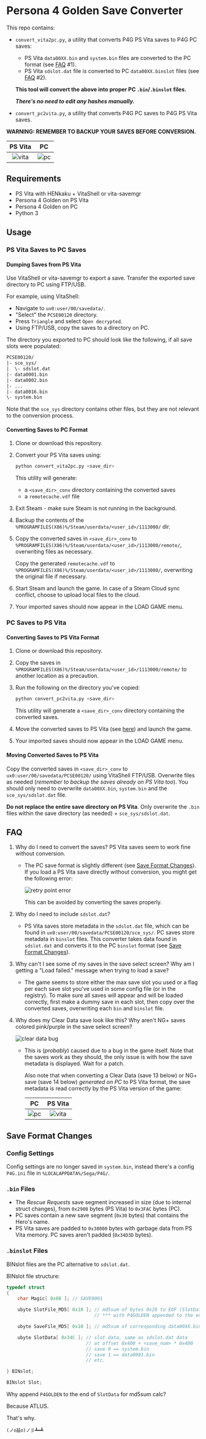
# Persona 4 Golden Save Converter

This repo contains:

- `convert_vita2pc.py`, a utility that converts P4G PS Vita saves to P4G PC saves:

  - PS Vita `data00XX.bin` and `system.bin` files are converted to the PC format (see [FAQ](#faq) #1).
  - PS Vita `sdslot.dat` file is converted to PC `data00XX.binslot` files (see [FAQ](#faq) #2).

  **This tool will convert the above into proper PC `.bin`/`.binslot` files.**

  **_There's no need to edit any hashes manually._**

- `convert_pc2vita.py`, a utility that converts P4G PC saves to P4G PS Vita saves.

**WARNING: REMEMBER TO BACKUP YOUR SAVES BEFORE CONVERSION.**

| PS Vita                       | PC                        |
| :---------------------------: | :-----------------------: |
| ![vita](img/preview_vita.png) | ![pc](img/preview_pc.png) |

## Requirements

- PS Vita with HENkaku + VitaShell or vita-savemgr
- Persona 4 Golden on PS Vita
- Persona 4 Golden on PC
- Python 3

## Usage

### PS Vita Saves to PC Saves

#### Dumping Saves from PS Vita

Use VitaShell or vita-savemgr to export a save. Transfer the exported save directory to PC using FTP/USB.

For example, using VitaShell:

- Navigate to `ux0:user/00/savedata/`.
- "Select" the `PCSE00120` directory.
- Press `Triangle` and select `Open decrypted`.
- Using FTP/USB, copy the saves to a directory on PC.

The directory you exported to PC should look like the following, if all save slots were populated:

```txt
PCSE00120/
|- sce_sys/
|  \- sdslot.dat
|- data0001.bin
|- data0002.bin
|- ...
|- data0016.bin
\- system.bin
```

Note that the `sce_sys` directory contains other files, but they are not relevant to the conversion process.

#### Converting Saves to PC Format

1. Clone or download this repository.
2. Convert your PS Vita saves using:

   ```sh
   python convert_vita2pc.py <save_dir>
   ```

   This utility will generate:

   - a `<save_dir>_conv` directory containing the converted saves
   - a `remotecache.vdf` file

3. Exit Steam - make sure Steam is not running in the background.

4. Backup the contents of the `%PROGRAMFILES(X86)%/Steam/userdata/<user_id>/1113000/` dir.

5. Copy the converted saves in `<save_dir>_conv` to `%PROGRAMFILES(X86)%/Steam/userdata/<user_id>/1113000/remote/`, overwriting files as necessary.

   Copy the generated `remotecache.vdf` to `%PROGRAMFILES(X86)%/Steam/userdata/<user_id>/1113000/`, overwriting the original file if necessary.

6. Start Steam and launch the game. In case of a Steam Cloud sync conflict, choose to upload local files to the cloud.

7. Your imported saves should now appear in the LOAD GAME menu.

### PC Saves to PS Vita

#### Converting Saves to PS Vita Format

1. Clone or download this repository.

2. Copy the saves in `%PROGRAMFILES(X86)%/Steam/userdata/<user_id>/1113000/remote/` to another location as a precaution.

3. Run the following on the directory you've copied:

   ```sh
   python convert_pc2vita.py <save_dir>
   ```

   This utility will generate a `<save_dir>_conv` directory containing the converted saves.

4. Move the converted saves to PS Vita (see [here](#moving-converted-saves-to-ps-vita)) and launch the game.

5. Your imported saves should now appear in the LOAD GAME menu.

#### Moving Converted Saves to PS Vita

Copy the converted saves in `<save_dir>_conv` to `ux0:user/00/savedata/PCSE00120/` using VitaShell FTP/USB. Overwrite files as needed (_remember to backup the saves already on PS Vita too_). You should only need to overwrite `data00XX.bin`, `system.bin` and the `sce_sys/sdslot.dat` file.

**Do not replace the entire save directory on PS Vita**. Only overwrite the `.bin` files within the save directory (as needed) + `sce_sys/sdslot.dat`.

## FAQ

1. Why do I need to convert the saves? PS Vita saves seem to work fine without conversion.

    - The PC save format is slightly different (see [Save Format Changes](#save-format-changes)). If you load a PS Vita save directly without conversion, you might get the following error:

        ![retry point error](img/retry_point.png)

        This can be avoided by converting the saves properly.

2. Why do I need to include `sdslot.dat`?

    - PS Vita saves store metadata in the `sdslot.dat` file, which can be found in `ux0:user/00/savedata/PCSE00120/sce_sys/`. PC saves store metadata in `binslot` files. This converter takes data found in `sdslot.dat` and converts it to the PC `binslot` format (see [Save Format Changes](#save-format-changes)).

3. Why can't I see some of my saves in the save select screen? Why am I getting a "Load failed." message when trying to load a save?

    - The game seems to store either the max save slot you used or a flag per each save slot you've used in some config file (or in the registry). To make sure all saves will appear and will be loaded correctly, first make a dummy save in each slot, then copy over the converted saves, overwriting each `bin` and `binslot` file.

4. Why does my Clear Data save look like this? Why aren't NG+ saves colored pink/purple in the save select screen?

    ![clear data bug](img/clear_data.png)

    - This is (_probably_) caused due to a bug in the game itself. Note that the saves work as they should, the only issue is with how the save metadata is displayed. Wait for a patch.

        Also note that when converting a Clear Data (save 13 below) or NG+ save (save 14 below) _generated on PC_ to PS Vita format, the save metadata is read correctly by the PS Vita version of the game:

        | PC                      | PS Vita                     |
        | :---------------------: | :-------------------------: |
        | ![pc](img/clear_pc.png) | ![vita](img/clear_vita.png) |

## Save Format Changes

### Config Settings

Config settings are no longer saved in `system.bin`, instead there's a config `P4G.ini` file in `%LOCALAPPDATA%/Sega/P4G/`.

### `.bin` Files

- The *Rescue Requests* save segment increased in size (due to internal struct changes), from `0x2908` bytes (PS Vita) to `0x3FAC` bytes (PC).
- PC saves contain a new save segment (`0x30` bytes) that contains the Hero's name.
- PS Vita saves are padded to `0x38000` bytes with garbage data from PS Vita memory. PC saves aren't padded (`0x34D3D` bytes).

### `.binslot` Files

BINslot files are the PC alternative to `sdslot.dat`.

BINslot file structure:

```cpp
typedef struct
{
    char Magic[ 0x08 ]; // SAVE0001

    ubyte SlotFile_MD5[ 0x10 ]; // md5sum of bytes 0x28 to EOF (SlotData)
                                // *** with P4GOLDEN appended to the end ***

    ubyte SaveFile_MD5[ 0x10 ]; // md5sum of corresponding data00XX.bin or system.bin file

    ubyte SlotData[ 0x34C ]; // slot data, same as sdslot.dat data
                             // at offset 0x400 + <save_num> * 0x400
                             // save 0 == system.bin
                             // save 1 == data0001.bin
                             // etc.

} BINslot;

BINslot Slot;
```

Why append `P4GOLDEN` to the end of `SlotData` for md5sum calc?

Because ATLUS.

That's why.

`(ノಠ益ಠ)ノ彡┻━┻`
